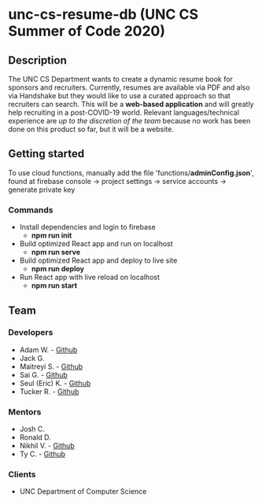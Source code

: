 # unc-cs-resume-db (UNC CS Summer of Code 2020)

## Description

The UNC CS Department wants to create a dynamic resume book for sponsors and recruiters. Currently, resumes are available via PDF and also via Handshake but they would like to use a curated approach so that recruiters can search. This will be a **web-based application** and will greatly help recruiting in a post-COVID-19 world. Relevant languages/technical experience are *up to the discretion of the team* because no work has been done on this product so far, but it will be a website.

## Getting started

To use cloud functions, manually add the file 'functions/**adminConfig.json**', found at firebase console -> project settings -> service accounts -> generate private key

### Commands

- Install dependencies and login to firebase
  - **npm run init**
- Build optimized React app and run on localhost
  - **npm run serve**
- Build optimized React app and deploy to live site
  - **npm run deploy**
- Run React app with live reload on localhost
  - **npm run start**

## Team

### Developers

- Adam W. - [Github](https://github.com/AdamWinek)
- Jack G.
- Maitreyi S. - [Github](https://github.com/maitsiv)
- Sai G. - [Github](https://github.com/sgongidi)
- Seul (Eric) K. - [Github](https://github.com/kimseul91)
- Tucker R. - [Github](https://github.com/treisig)

### Mentors

- Josh C.
- Ronald D.
- Nikhil V. - [Github](https://github.com/nikhil-vytla)
- Ty C. - [Github](https://github.com/tygcrawford)

### Clients

- UNC Department of Computer Science

